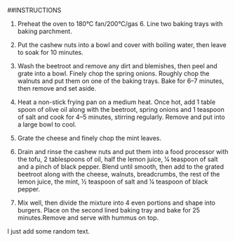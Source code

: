 ##INSTRUCTIONS

1. Preheat the oven to 180°C fan/200°C/gas 6. Line two baking trays with baking parchment.

2. Put the cashew nuts into a bowl and cover with boiling water, then leave to soak for 10 minutes.

3. Wash the beetroot and remove any dirt and blemishes, then peel and grate into a bowl. Finely chop the spring onions. Roughly chop the walnuts and put them on one of the baking trays. Bake for 6–7 minutes, then remove and set aside.

4. Heat a non-stick frying pan on a medium heat. Once hot, add 1 table spoon of olive oil along with the beetroot, spring onions and 1 teaspoon of salt and cook for 4–5 minutes, stirring regularly. Remove and put into a large bowl to cool.

5. Grate the cheese and finely chop the mint leaves.

6. Drain and rinse the cashew nuts and put them into a food processor with the tofu, 2 tablespoons of oil, half the lemon juice, 1⁄4 teaspoon of salt and a pinch of black pepper. Blend until smooth, then add to the grated beetroot along with the cheese, walnuts, breadcrumbs, the rest of the lemon juice, the mint, 1⁄2 teaspoon of salt and 1⁄4 teaspoon of black pepper.

7. Mix well, then divide the mixture into 4 even portions and shape into burgers. Place on the second lined baking tray and bake for 25 minutes.Remove and serve with hummus on top.

I just add some random text.
